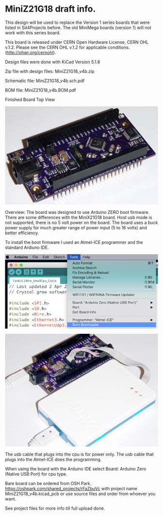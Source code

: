# MiniZ21G18 draft info.

This design will be used to replace the Version 1 series boards that were listed in Sd4Projects before. The old MiniMega boards (version 1) will not work with this series board.

This board is released under CERN Open Hardware License, CERN OHL v.1.2.
Please see the CERN OHL v.1.2 for applicable conditions. (http://ohwr.org/cernohl).

Design files were done with KiCad Version 5.1.8

Zip file with design files: MiniZ21G18_v4b.zip

Schematic file: MiniZ21G18_v4b.sch.pdf

BOM file: MiniZ21G18_v4b.BOM.pdf

Finished Board Top View

![alt text](https://github.com/Sd4Projects/MiniZ21G18/blob/main/MiniZ21G18_top_v4b.jpg?raw=true "finishedboard")

Overview: The board was designed to use Arduino ZERO boot firmware. There are some differences with the MiniX21G18 board. Host usb mode is not supported, there is no 5 volt power on the board. The board uses a buck power supply for much greater range of power input (5 to 16 volts) and better efficiency.

To install the boot firmware I used an Atmel-ICE programmer and the standard Ardiuno IDE.

![alt text](https://github.com/Sd4Projects/MiniZ21G18/blob/main/Arduino_boot_config1.png?raw=true "ArduinoProgrammer")

![alt text](https://github.com/Sd4Projects/MiniZ21G18/blob/main/Arduino_boot_config2.jpg?raw=true "Atem-ICE")

The usb cable that plugs into the cpu is for power only. The usb cable that plugs into the Atmel-ICE does the programming.

When using the board with the Arduino IDE select Board: Arduino Zero (Native USB Port) for cpu type.

Bare board can be ordered from OSH Park. https://oshpark.com/shared_projects/rFaZbuVc with project name MiniZ21G18_v4b.kicad_pcb or use source files and order from whoever you want.
  
See project files for more info till full upload done.
